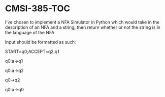 # CMSI-385-TOC

I've chosen to implement a NFA Simulator in Python which would take in the description of an NFA and a string, then return whether or not the string is in the language of the NFA.

Input should be formatted as such:

START=q0;ACCEPT=q2,q1

q0:a->q1

q0:a->q2

q0->q2

q0:a->q0
